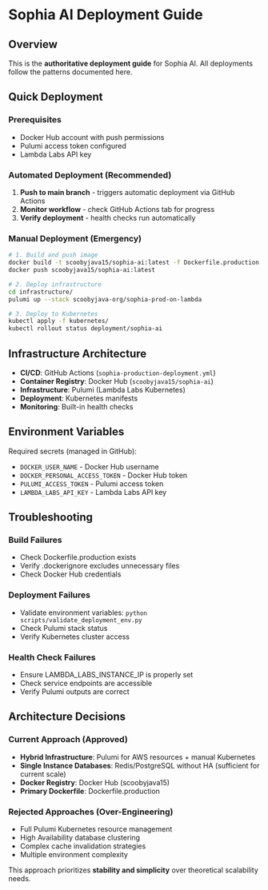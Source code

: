 # Sophia AI Deployment Guide

## Overview

This is the **authoritative deployment guide** for Sophia AI. All deployments follow the patterns documented here.

## Quick Deployment

### Prerequisites
- Docker Hub account with push permissions
- Pulumi access token configured
- Lambda Labs API key

### Automated Deployment (Recommended)

1. **Push to main branch** - triggers automatic deployment via GitHub Actions
2. **Monitor workflow** - check GitHub Actions tab for progress
3. **Verify deployment** - health checks run automatically

### Manual Deployment (Emergency)

```bash
# 1. Build and push image
docker build -t scoobyjava15/sophia-ai:latest -f Dockerfile.production .
docker push scoobyjava15/sophia-ai:latest

# 2. Deploy infrastructure
cd infrastructure/
pulumi up --stack scoobyjava-org/sophia-prod-on-lambda

# 3. Deploy to Kubernetes
kubectl apply -f kubernetes/
kubectl rollout status deployment/sophia-ai
```

## Infrastructure Architecture

- **CI/CD**: GitHub Actions (`sophia-production-deployment.yml`)
- **Container Registry**: Docker Hub (`scoobyjava15/sophia-ai`)
- **Infrastructure**: Pulumi (Lambda Labs Kubernetes)
- **Deployment**: Kubernetes manifests
- **Monitoring**: Built-in health checks

## Environment Variables

Required secrets (managed in GitHub):
- `DOCKER_USER_NAME` - Docker Hub username
- `DOCKER_PERSONAL_ACCESS_TOKEN` - Docker Hub token
- `PULUMI_ACCESS_TOKEN` - Pulumi access token
- `LAMBDA_LABS_API_KEY` - Lambda Labs API key

## Troubleshooting

### Build Failures
- Check Dockerfile.production exists
- Verify .dockerignore excludes unnecessary files
- Check Docker Hub credentials

### Deployment Failures
- Validate environment variables: `python scripts/validate_deployment_env.py`
- Check Pulumi stack status
- Verify Kubernetes cluster access

### Health Check Failures
- Ensure LAMBDA_LABS_INSTANCE_IP is properly set
- Check service endpoints are accessible
- Verify Pulumi outputs are correct

## Architecture Decisions

### Current Approach (Approved)
- **Hybrid Infrastructure**: Pulumi for AWS resources + manual Kubernetes
- **Single Instance Databases**: Redis/PostgreSQL without HA (sufficient for current scale)
- **Docker Registry**: Docker Hub (scoobyjava15)
- **Primary Dockerfile**: Dockerfile.production

### Rejected Approaches (Over-Engineering)
- Full Pulumi Kubernetes resource management
- High Availability database clustering
- Complex cache invalidation strategies
- Multiple environment complexity

This approach prioritizes **stability and simplicity** over theoretical scalability needs.
